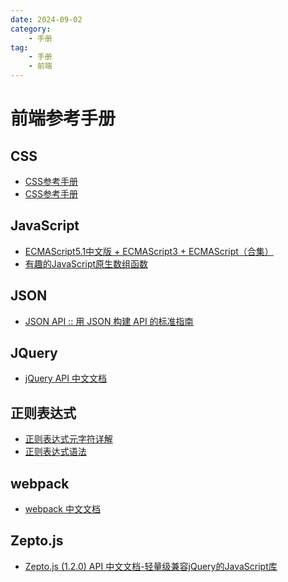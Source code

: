 ```yaml
---
date: 2024-09-02
category:
    - 手册
tag:
    - 手册
    - 前端
---
```

 # 前端参考手册
##  CSS

  * [ CSS参考手册 ]()
  * [ CSS参考手册 ]()

##  JavaScript

  * [ ECMAScript5.1中文版 + ECMAScript3 + ECMAScript（合集） ]()
  * [ 有趣的JavaScript原生数组函数 ]()

##  JSON

  * [ JSON API :: 用 JSON 构建 API 的标准指南 ]()

##  JQuery

  * [ jQuery API 中文文档 ]()

##  正则表达式

  * [ 正则表达式元字符详解 ]()
  * [ 正则表达式语法 ]()

##  webpack

  * [ webpack 中文文档 ]()

##  Zepto.js

  * [ Zepto.js (1.2.0) API 中文文档-轻量级兼容jQuery的JavaScript库 ]()

